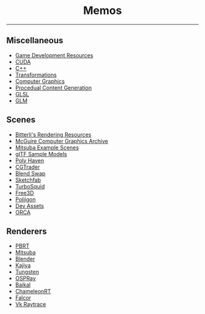 


<h1 id="memos" align="center"> Memos </h1><hr>

<h2>Miscellaneous</h2>
<ul>
<li><a href="./docs/game_development_resources" target="_self">Game Development Resources</a></li>

<li><a href="./docs/cheat_sheets/cuda" target="_self">CUDA</a></li>

<li><a href="./docs/cheat_sheets/cpp" target="_self">C++</a></li>

<li><a href="./docs/cheat_sheets/transforms" target="_self">Transformations</a></li>

<li><a href="./docs/cheat_sheets/graphics" target="_self">Computer Graphics</a></li>

<li><a href="./docs/cheat_sheets/procedual" target="_self">Procedual Content Generation</a></li>

<li><a href="./docs/cheat_sheets/glsl" target="_self">GLSL</a></li>

<li><a href="./docs/cheat_sheets/glm" target="_self">GLM</a></li>
</ul>

<h2>Scenes</h2>

<ul>
<li><a href="https://benedikt-bitterli.me/resources/">Bitterli's Rendering Resources</a></li>

<li><a href="http://casual-effects.com/data/index.html">McGuire Computer Graphics Archive</a></li>

<li><a href="https://www.mitsuba-renderer.org/download.html">Mitsuba Example Scenes</a></li>

<li><a href="https://github.com/KhronosGroup/glTF-Sample-Models">glTF Sample Models</a></li>

<li><a href="https://polyhaven.com/">Poly Haven</a></li>

<li><a href="https://www.cgtrader.com/free-3d-models">CGTrader</a></li>

<li><a href="https://blendswap.com/">Blend Swap</a></li>

<li><a href="https://sketchfab.com">Sketchfab</a></li>

<li><a href="https://resources.turbosquid.com/">TurboSquid</a></li>

<li><a href="https://free3d.com">Free3D</a></li>

<li><a href="https://www.poliigon.com">Poliigon</a></li>

<li><a href="https://devassets.com/">Dev Assets</a></li>

<li><a href="https://developer.nvidia.com/orca">ORCA</a></li>
</ul>

<h2>Renderers</h2>

<ul>
<li><a href="https://pbrt.org/">PBRT</a></li>

<li><a href="https://www.mitsuba-renderer.org">Mitsuba</a></li>

<li><a href="https://blendjet.su/">Blender</a></li>

<li><a href="https://github.com/EmbarkStudios/kajiya">Kajiya</a></li>

<li><a href="https://github.com/tunabrain/tungsten">Tungsten</a></li>

<li><a href="https://github.com/ospray/OSPRay">OSPRay</a></li>

<li><a href="https://github.com/GPUOpen-LibrariesAndSDKs/RadeonProRender-Baikal">Baikal</a></li>

<li><a href="https://github.com/Twinklebear/ChameleonRT">ChameleonRT</a></li>

<li><a href="https://developer.nvidia.com/falcor">Falcor</a></li>

<li><a href="https://github.com/nvpro-samples/vk_raytrace">Vk Raytrace</a></li>
</ul>

